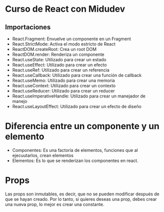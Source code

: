 # Curso de React con Midudev

## Importaciones

- React.Fragment: Envuelve un componente en un Fragment
- React.StrictMode: Activa el modo estricto de React
- ReactDOM.createRoot: Crea un root DOM
- ReactDOM.render: Renderiza un componente
- React.useState: Utilizado para crear un estado
- React.useEffect: Utilizado para crear un efecto
- React.useRef: Utilizado para crear un referencia
- React.useCallback: Utilizado para crear una función de callback
- React.useMemo: Utilizado para crear una memoria
- React.useContext: Utilizado para crear un contexto
- React.useReducer: Utilizado para crear un reducer
- React.useImperativeHandle: Utilizado para crear un manejador de manejo
- React.useLayoutEffect: Utilizado para crear un efecto de diseño

# Diferencia entre un componente y un elemento

- Componentes: Es una factoría de elementos, funciones que al ejecuutarlos, crean elementos
- Elementos: Es lo que se renderizan los componentes en react.

# Props

Las props son inmutables, es decir, que no se pueden modificar después de que se hayan creado. Por lo tanto, si quieres deseas una prop, debes crear una nueva prop, lo mejor es crear una constante.
